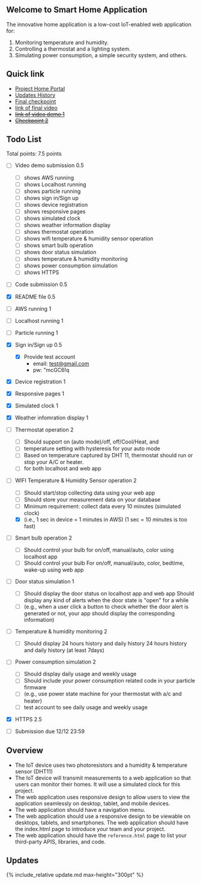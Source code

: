 ## Welcome to Smart Home Application 

The innovative home application is a low-cost IoT-enabled web application for:
1. Monitoring temperature and humidity.
2. Controlling a thermostat and a lighting system.
3. Simulating power consumption, a simple security system, and others.

## Quick link

- [Project Home Portal](https://ec2-54-151-67-43.us-west-1.compute.amazonaws.com/)
- [Updates History](update.md)
- [Final checkpoint](checkpoint3.md)
- [link of final video](#)
- [<strike>link of video demo 1</strike>](https://drive.google.com/file/d/1o_tCyV5lNdAILVl7f4SEeocQd3oz1y8E/view?usp=sharing)
- [<strike>Checkpoint 2</strike>](checkpoint2.md)

## Todo List

Total points: 7.5 points
- [ ] Video demo submission 0.5 
	- [ ] shows AWS running
	- [ ] shows Localhost running
	- [ ] shows particle running
	- [ ] shows sign in/Sign up
	- [ ] shows device registration
	- [ ] shows responsive pages
	- [ ] shows simulated clock
	- [ ] shows weather information display
	- [ ] shows thermostat operation
	- [ ] shows wifi temperature & humidity sensor operation
	- [ ] shows smart bulb operation
	- [ ] shows door status simulation
	- [ ] shows temperature & humidity monitoring
	- [ ] shows power consumption simulation
	- [ ] shows HTTPS
- [ ] Code submission 0.5
- [x] README file 0.5
- [ ] AWS running 1
- [ ] Localhost running 1
- [ ] Particle running 1
- [x] Sign in/Sign up 0.5
	- [x] Provide test account
		- email: test@gmail.com
		- pw: "mcGC6!q
- [x] Device registration 1
- [x] Responsive pages 1
- [x] Simulated clock 1
- [x] Weather infomration display 1
- [ ] Thermostat operation 2
	- [ ] Should support on (auto mode)/off, off/Cool/Heat, and
	- [ ] temperature setting with hysteresis for your auto mode
	- [ ] Based on temperature captured by DHT 11, thermostat should run or stop your A/C or heater.
	- [ ] for both localhost and web app
- [ ] WIFI Temperature & Humidity Sensor operation 2
	- [ ] Should start/stop collecting data using your web app
	- [ ] Should store your measurement data on your database
	- [ ] Minimum requirement: collect data every 10 minutes (simulated clock) 
	- [x] (i.e., 1 sec in device = 1 minutes in AWS) (1 sec = 10 minutes is too fast)
- [ ] Smart bulb operation 2
	- [ ] Should control your bulb for on/off, manual/auto, color using localhost app
	- [ ] Should control your bulb For on/off, manual/auto, color, bedtime, wake-up using web app
- [ ] Door status simulation 1
	- [ ] Should display the door status on localhost app and web app Should display any kind of alerts when the door state is "open" for a while 
	- [ ] (e.g., when a user click a button to check whether the door alert is generated or not, your app should display the corresponding information)
- [ ] Temperature & humidity monitoring 2
	- [ ] Should display 24 hours history and daily history 24 hours history and daily history (at least 7days)
- [ ] Power consumption simulation 2
	- [ ] Should display daily usage and weekly usage
	- [ ] Should include your power consumption related code in your particle firmware
	- [ ] (e.g., use power state machine for your thermostat with a/c and heater)
	- [ ] test account to see daily usage and weekly usage
- [x] HTTPS 2.5
- [ ] Submission due 12/12 23:59



## Overview

- The IoT device uses two photoresistors and a humidity & temperature sensor (DHT11)
- The IoT device will transmit measurements to a web application so that users can monitor their homes. It will use a simulated clock for this project.
- The web application uses responsive design to allow users to view the application seamlessly on desktop, tablet, and mobile devices.
- The web application should have a navigation menu.
- The web application should use a responsive design to be viewable on desktops, tablets, and smartphones. The web application should have the index.html page to introduce your team and your project.
- The web application should have the `reference.html` page to list your third-party APIS, libraries, and code.

## Updates

{% include_relative update.md max-height="300pt" %}



